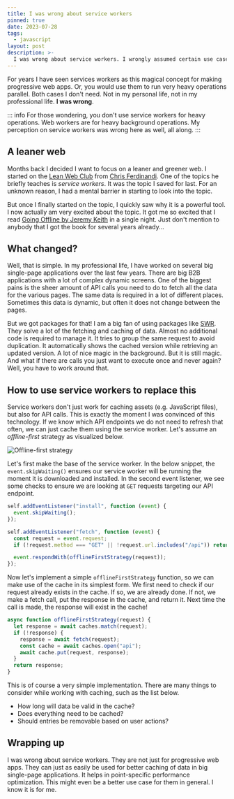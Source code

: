 ```yaml
---
title: I was wrong about service workers
pinned: true
date: 2023-07-28
tags:
  - javascript
layout: post
description: >-
  I was wrong about service workers. I wrongly assumed certain use cases for them. But I was missing out on them.
---
```


For years I have seen services workers as this magical concept for making progressive web apps. Or, you would use them to run very heavy operations parallel. Both cases I don't need. Not in my personal life, not in my professional life. **I was wrong**.

::: info
For those wondering, you don't use service workers for heavy operations. Web workers are for heavy background operations. My perception on service workers was wrong here as well, all along.
:::

## A leaner web

Months back I decided I want to focus on a leaner and greener web. I started on the [Lean Web Club](https://leanwebclub.com/) from [Chris Ferdinandi](https://gomakethings.com). One of the topics he briefly teaches is _service workers_. It was the topic I saved for last. For an unknown reason, I had a mental barrier in starting to look into the topic.

But once I finally started on the topic, I quickly saw why it is a powerful tool. I now actually am very excited about the topic. It got me so excited that I read [Going Offline by Jeremy Keith](https://abookapart.com/products/going-offline) in a single night. Just don't mention to anybody that I got the book for several years already...

## What changed?

Well, that is simple. In my professional life, I have worked on several big single-page applications over the last few years. There are big B2B applications with a lot of complex dynamic screens. One of the biggest pains is the sheer amount of API calls you need to do to fetch all the data for the various pages. The same data is required in a lot of different places. Sometimes this data is dynamic, but often it does not change between the pages.

But we got packages for that! I am a big fan of using packages like [SWR](https://swr.vercel.app). They solve a lot of the fetching and caching of data. Almost no additional code is required to manage it. It tries to group the same request to avoid duplication. It automatically shows the cached version while retrieving an updated version. A lot of nice magic in the background. But it is still magic. And what if there are calls you just want to execute once and never again? Well, you have to work around that.

## How to use service workers to replace this

Service workers don't just work for caching assets (e.g. JavaScript files), but also for API calls. This is exactly the moment I was convinced of this technology. If we know which API endpoints we do not need to refresh that often, we can just cache them using the service worker. Let's assume an _offline-first_ strategy as visualized below.

![Offline-first strategy](/img/sw-strategy.png)

Let's first make the base of the service worker. In the below snippet, the `event.skipWaiting()` ensures our service worker will be running the moment it is downloaded and installed. In the second event listener, we see some checks to ensure we are looking at `GET` requests targeting our API endpoint.

```js
self.addEventListener("install", function (event) {
  event.skipWaiting();
});

self.addEventListener("fetch", function (event) {
  const request = event.request;
  if (!request.method === "GET" || !request.url.includes("/api")) return;

  event.respondWith(offlineFirstStrategy(request));
});
```

Now let's implement a simple `offlineFirstStrategy` function, so we can make use of the cache in its simplest form. We first need to check if our request already exists in the cache. If so, we are already done. If not, we make a fetch call, put the response in the cache, and return it. Next time the call is made, the response will exist in the cache!

```js
async function offlineFirstStrategy(request) {
  let response = await caches.match(request);
  if (!response) {
    response = await fetch(request);
    const cache = await caches.open("api");
    await cache.put(request, response);
  }
  return response;
}
```

This is of course a very simple implementation. There are many things to consider while working with caching, such as the list below.

- How long will data be valid in the cache?
- Does everything need to be cached?
- Should entries be removable based on user actions?

## Wrapping up

I was wrong about service workers. They are not just for progressive web apps. They can just as easily be used for better caching of data in big single-page applications. It helps in point-specific performance optimization. This might even be a better use case for them in general. I know it is for me.
